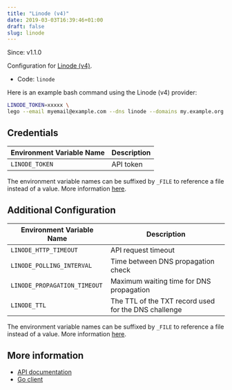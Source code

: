 ```yaml
---
title: "Linode (v4)"
date: 2019-03-03T16:39:46+01:00
draft: false
slug: linode
---
```


<!-- THIS DOCUMENTATION IS AUTO-GENERATED. PLEASE DO NOT EDIT. -->
<!-- providers/dns/linode/linode.toml -->
<!-- THIS DOCUMENTATION IS AUTO-GENERATED. PLEASE DO NOT EDIT. -->

Since: v1.1.0

Configuration for [Linode (v4)](https://www.linode.com/).


<!--more-->

- Code: `linode`

Here is an example bash command using the Linode (v4) provider:

```bash
LINODE_TOKEN=xxxxx \
lego --email myemail@example.com --dns linode --domains my.example.org run
```




## Credentials

| Environment Variable Name | Description |
|-----------------------|-------------|
| `LINODE_TOKEN` | API token |

The environment variable names can be suffixed by `_FILE` to reference a file instead of a value.
More information [here](/lego/dns/#configuration-and-credentials).


## Additional Configuration

| Environment Variable Name | Description |
|--------------------------------|-------------|
| `LINODE_HTTP_TIMEOUT` | API request timeout |
| `LINODE_POLLING_INTERVAL` | Time between DNS propagation check |
| `LINODE_PROPAGATION_TIMEOUT` | Maximum waiting time for DNS propagation |
| `LINODE_TTL` | The TTL of the TXT record used for the DNS challenge |

The environment variable names can be suffixed by `_FILE` to reference a file instead of a value.
More information [here](/lego/dns/#configuration-and-credentials).




## More information

- [API documentation](https://developers.linode.com/api/v4)
- [Go client](https://github.com/linode/linodego)

<!-- THIS DOCUMENTATION IS AUTO-GENERATED. PLEASE DO NOT EDIT. -->
<!-- providers/dns/linode/linode.toml -->
<!-- THIS DOCUMENTATION IS AUTO-GENERATED. PLEASE DO NOT EDIT. -->
